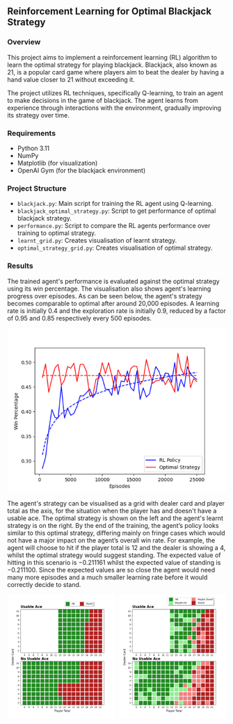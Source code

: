 ## Reinforcement Learning for Optimal Blackjack Strategy

### Overview

This project aims to implement a reinforcement learning (RL) algorithm to learn the optimal strategy for playing blackjack. Blackjack, also known as 21, is a popular card game where players aim to beat the dealer by having a hand value closer to 21 without exceeding it.

The project utilizes RL techniques, specifically Q-learning, to train an agent to make decisions in the game of blackjack. The agent learns from experience through interactions with the environment, gradually improving its strategy over time.

### Requirements

- Python 3.11
- NumPy
- Matplotlib (for visualization)
- OpenAI Gym (for the blackjack environment)


### Project Structure

- `blackjack.py`: Main script for training the RL agent using Q-learning.
- `blackjack_optimal_strategy.py`: Script to get performance of optimal blackjack strategy.
- `performance.py`: Script to compare the RL agents performance over training to optimal strategy.
- `learnt_grid.py`: Creates visualisation of learnt strategy.
- `optimal_strategy_grid.py`: Creates visualisation of optimal strategy.


### Results

The trained agent's performance is evaluated against the optimal strategy using its win percentage. The visualisation also shows agent's learning progress over episodes. As can be seen below, the agent's strategy becomes comparable to optimal after around 20,000 episodes. A learning rate is initially 0.4 and the exploration rate is initially 0.9, reduced by a factor of 0.95 and 0.85 respectively every 500 episodes.


![Learning Progress](./images/blackjack_model_improvement.png)

The agent's strategy can be visualised as a grid with dealer card and player total as the axis, for the situation when the player has and doesn't have a usable ace. The optimal strategy is shown on the left and the agent's learnt strategy is on the right.  By the end of the training,
the agent’s policy looks similar to this optimal strategy, differing mainly on fringe cases which would not have a major impact on the agent’s overall win rate. For example, the agent will choose to hit if the player total is 12 and the dealer is showing a 4, whilst the optimal strategy would suggest standing. The expected value of hitting in this scenario is −0.211161 whilst the expected value of standing is −0.211100. Since the expected values are so close the agent would need many more episodes and a much smaller learning rate before it would correctly decide to stand.

<div style="display:flex;">
  <div style="flex:1; padding-right:5px;">
    <img src="./images/optimal_grid.png" alt="Optimal Grid" width="400"/>
  </div>
  <div style="flex:1; padding-left:5px;">
    <img src="./images/learnt_grid.png" alt="Learnt Grid" width="400"/>
  </div>
</div>